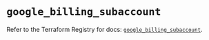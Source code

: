 # `google_billing_subaccount`

Refer to the Terraform Registry for docs: [`google_billing_subaccount`](https://registry.terraform.io/providers/hashicorp/google/5.29.1/docs/resources/billing_subaccount).
